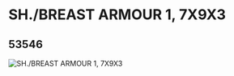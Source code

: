 # SH./BREAST ARMOUR 1, 7X9X3
## 53546
![SH./BREAST ARMOUR 1, 7X9X3](https://lc-www-live-s.legocdn.com/media/bricks/5/2/4292560.jpg)
